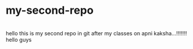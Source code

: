 # my-second-repo
<br>
hello this is my second repo in git after my classes on apni kaksha...!!!!!!!
hello guys
